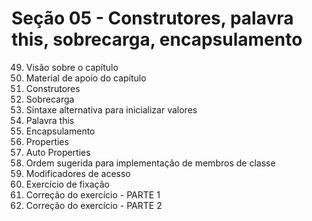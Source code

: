 # Seção 05 - Construtores, palavra this, sobrecarga, encapsulamento

49. Visão sobre o capítulo
50. Material de apoio do capítulo
51. Construtores
52. Sobrecarga
53. Sintaxe alternativa para inicializar valores
54. Palavra this
55. Encapsulamento
56. Properties
57. Auto Properties
58. Ordem sugerida para implementação de membros de classe
59. Modificadores de acesso
60. Exercício de fixação
61. Correção do exercício - PARTE 1
62. Correção do exercício - PARTE 2
